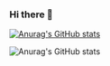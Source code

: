 ### Hi there 👋
[![Anurag's GitHub stats](https://github-readme-stats.vercel.app/api?username=urn-tty)](https://github.com/anuraghazra/github-readme-stats)

![Anurag's GitHub stats](https://github-readme-stats.vercel.app/api?username=urn-tty&show_icons=true&theme=radical)


<!--
**urn-tty/urn-tty** is a ✨ _special_ ✨ repository because its `README.md` (this file) appears on your GitHub profile.

Here are some ideas to get you started:

- 🔭 I’m currently working on ...
- 🌱 I’m currently learning ...
- 👯 I’m looking to collaborate on ...
- 🤔 I’m looking for help with ...
- 💬 Ask me about ...
- 📫 How to reach me: ...
- 😄 Pronouns: ...
- ⚡ Fun fact: ...
-->
